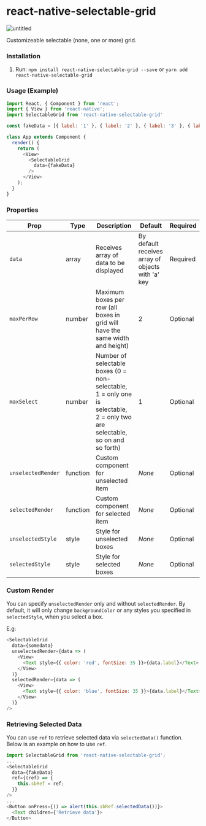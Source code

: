 # react-native-selectable-grid

![untitled](https://user-images.githubusercontent.com/31456191/40407438-095c5a06-5e97-11e8-8892-9e91ffade2de.gif)

Customizeable selectable (none, one or more) grid.

### Installation
1. Run: `npm install react-native-selectable-grid --save` or `yarn add react-native-selectable-grid`

### Usage (Example)
```javascript
import React, { Component } from 'react';
import { View } from 'react-native';
import SelectableGrid from 'react-native-selectable-grid'

const fakeData = [{ label: '1' }, { label: '2' }, { label: '3' }, { label: '4' }, { label: '5' }];

class App extends Component {
  render() {
    return (
      <View>
        <SelectableGrid
          data={fakeData}
        />
      </View>
    );
  }
}
```

### Properties
|Prop|Type|Description|Default|Required|
|----|----|-----------|-------|--------|
|`data`|array|Receives array of data to be displayed|By default receives array of objects with 'a' key|Required|
|`maxPerRow`|number|Maximum boxes per row (all boxes in grid will have the same width and height)|2|Optional|
|`maxSelect`|number|Number of selectable boxes (0 = non-selectable, 1 = only one is selectable, 2 = only two are selectable, so on and so forth)|1|Optional|
|`unselectedRender`|function|Custom component for unselected item|_None_|Optional|
|`selectedRender`|function|Custom component for selected item|_None_|Optional|
|`unselectedStyle`|style|Style for unselected boxes|_None_|Optional|
|`selectedStyle`|style|Style for selected boxes|_None_|Optional|

### Custom Render
You can specify `unselectedRender` only and without `selectedRender`. By default, it will only change `backgroundColor` or any styles you specified in `selectedStyle`, when you select a box.

E.g:

```javascript
<SelectableGrid
  data={somedata}
  unselectedRender={data => (
    <View>
      <Text style={{ color: 'red', fontSize: 35 }}>{data.label}</Text>
    </View>
  )}
  selectedRender={data => (
    <View>
      <Text style={{ color: 'blue', fontSize: 35 }}>{data.label}</Text>
    </View>
  )}
/>
```

### Retrieving Selected Data
You can use `ref` to retrieve selected data via `selectedData()` function. Below is an example on how to use `ref`.

```javascript
import SelectableGrid from 'react-native-selectable-grid';
...
<SelectableGrid
  data={fakeData}
  ref={(ref) => {
    this.sbRef = ref;
  }}
/>
...
<Button onPress={() => alert(this.sbRef.selectedData())}>
  <Text children={'Retrieve data'}>
</Button>
```

